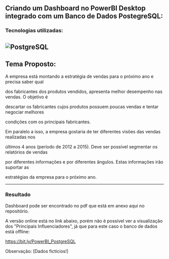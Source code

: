 ## Criando um Dashboard no PowerBI Desktop integrado com um Banco de Dados PostegreSQL:



### Tecnologias utilizadas:

##  ![PostgreSQL](https://img.shields.io/badge/PostgreSQL-316192?style=for-the-badge&logo=postgresql&logoColor=white)



## Tema Proposto:

A empresa está montando a estratégia de vendas para o próximo ano e precisa saber qual 

dos fabricantes dos produtos vendidos, apresenta melhor desempenho nas vendas. O objetivo é 

descartar  os  fabricantes cujos  produtos  possuem  poucas  vendas  e  tentar  negociar  melhores 

condições com os principais fabricantes.

Em paralelo a isso, a empresa gostaria de ter diferentes visões das vendas realizadas nos 

últimos 4 anos (período de 2012 a 2015). Deve ser possível segmentar os relatórios de vendas 

por  diferentes  informações  e  por  diferentes  ângulos.  Estas  informações  irão  suportar  as 

estratégias da empresa para o próximo ano.

---



### Resultado

Dashboard pode ser encontrado no pdf que está em anexo aqui no repositório. 

A versão online está no link abaixo, porém não é possível ver a visualização dos "Principais Influenciadores", já que para este caso o banco de dados está offline:

https://bit.ly/PowerBI_PostgreSQL

Observação: [Dados fictícios!]


